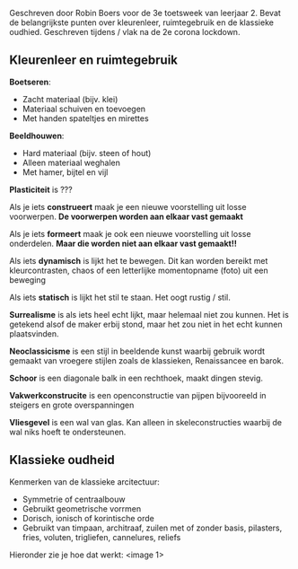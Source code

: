 Geschreven door Robin Boers voor de 3e toetsweek van leerjaar 2. Bevat de belangrijkste punten over kleurenleer, ruimtegebruik en de klassieke oudhied. Geschreven tijdens / vlak na de 2e corona lockdown.

## Kleurenleer en ruimtegebruik

**Boetseren**:  

- Zacht materiaal (bijv. klei)
- Materiaal schuiven en toevoegen
- Met handen spateltjes en mirettes

**Beeldhouwen**:  

- Hard materiaal (bijv. steen of hout)
- Alleen materiaal weghalen
- Met hamer, bijtel en vijl

**Plasticiteit** is ???

Als je iets **construeert** maak je een nieuwe voorstelling uit losse voorwerpen. **De voorwerpen worden aan elkaar vast gemaakt**

Als je iets **formeert** maak je ook een nieuwe voorstelling uit losse onderdelen. **Maar die worden niet aan elkaar vast gemaakt!!**

Als iets **dynamisch** is lijkt het te bewegen. Dit kan worden bereikt met kleurcontrasten, chaos of een letterlijke momentopname (foto) uit een beweging

Als iets **statisch** is lijkt het stil te staan. Het oogt rustig / stil.

**Surrealisme** is als iets heel echt lijkt, maar helemaal niet zou kunnen. Het is getekend alsof de maker erbij stond, maar het zou niet in het echt kunnen plaatsvinden.

**Neoclassicisme** is een stijl in beeldende kunst waarbij gebruik wordt gemaakt van vroegere stijlen zoals de klassieken, Renaissancee en barok.

**Schoor** is een diagonale balk in een rechthoek, maakt dingen stevig.

**Vakwerkconstrucite** is een openconstructie van pijpen bijvooreeld in steigers en grote overspanningen

**Vliesgevel** is een wal van glas. Kan alleen in skeleconstructies waarbij de wal niks hoeft te ondersteunen.

## Klassieke oudheid

Kenmerken van de klassieke arcitectuur:

- Symmetrie of centraalbouw
- Gebruikt geometrische vorrmen
- Dorisch, ionisch of korintische orde
- Gebruikt van timpaan, architraaf, zuilen met of zonder basis, pilasters, fries, voluten, trigliefen, cannelures, reliefs

Hieronder zie je hoe dat werkt:
<image 1>